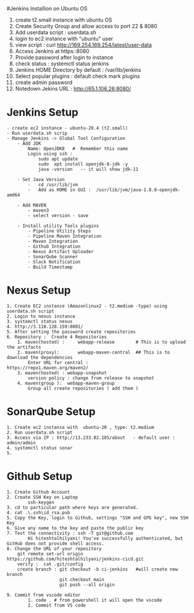 #Jenkins Installion on Ubuntu OS

1. create t2.small instance with ubuntu OS
2. Create Security Group and allow access to port 22 & 8080 
3. Add userdata script : userdata.sh
4. login to ec2 instance with "ubuntu" user 
5. view script : curl http://169.254.169.254/latest/user-data
6. Access Jenkins at https:<publicIP>:8080
7. Provide password after login to instance
8. check status :  systemctl status jenkins
9. Jenkins HOME Directory by default : /var/lib/jenkins
10. Select popular plugins : default check mark plugins 
11. create admin password
12. Notedown Jekins URL : http://65.1.106.26:8080/


# Jenkins Setup 
    - create ec2 instance - ubuntu-20.4 (t2.small)
    - Run userdata.sh scrip 
    - Manage Jenkins -> Global Tool Configuration
        - Add JDK 
            Name: OpenJDK8   #  Remember this name
            Login using ssh : 
                sudo apt update
                sudo  apt install openjdk-8-jdk -y
                java -version   -- it will show jdk-11

        - Set Java Version 
            -   cd /usr/lib/jvm 
            -   Add as HOME in GUI :  /usr/lib/jvm/java-1.8.0-openjdk-amd64

        - Add MAVEN
            - maven3
            - select version - save 

        - Install utility Tools plugins
            - Pipeline Utility Steps
            - Pipeline Maven Integration 
            - Maven Integration 
            - Github Integration 
            - Nexus Artifact Uploader
            - SonarQube Scanner
            - Slack Notification 
            - Build Timestamp 

# Nexus Setup 
    1. Create EC2 instance (Amazonlinux2 - t2.medium -type) using userdata.sh script
    2. Login to nexus instance 
    3. systemctl status nexus 
    4. http://3.110.128.159:8081/
    5. After setting the password create repositories 
    6. Repository :  Create 4 Repositories
        1. maven(hosted) :     webapp-release        # This is to upload the artifacts
        2. maven(proxy):       webapp-maven-central  ## This is to download the dependencies
            Enter URL for central :         https://repo1.maven.org/maven2/
        3. maven(hosted) : webapp-snapshot
            version policy : change from release to snapshot
        4. maven(group ):  webapp-maven-group  
            Group all create repositories ( add them )


# SonarQube Setup 
    1. Create ec2 instance with  ubuntu-20 , type: t2.medium 
    2. Run userdata.sh script
    3. Access via IP : http://13.233.82.185/about   - default user : admin/admin
    4. systemctl status sonar
    5. 

# Github Setup 
    1. Create Github Account
    2. Create SSH Key on Laptop 
            ssh-keygen
    3. cd to particular path where keys are generated.
    4. cat .\.ssh\id_rsa.pub
    5. Copy the Key, login to Github, settings "SSH and GPG key", new SSH Key
    6. Give any name to the key and paste the public key 
    7. Test the connectivity : ssh -T git@github.com
            Hi hiteshtalhilyani! You've successfully authenticated, but GitHub does not provide shell access.
    8. Change the URL of your repository 
        git remote set-url origin  https://github.com/hiteshtalhilyani/jenkins-cicd.git
        verify :  cat .git/config
        create branch : git checkout -b ci-jenkins   #will create new branch
                        git checkout main 
                        git push --all origin

    9. Commit from vscode editor
            1. code . # from powershell it will open the vscode
            2. Commit from VS code 
             






            